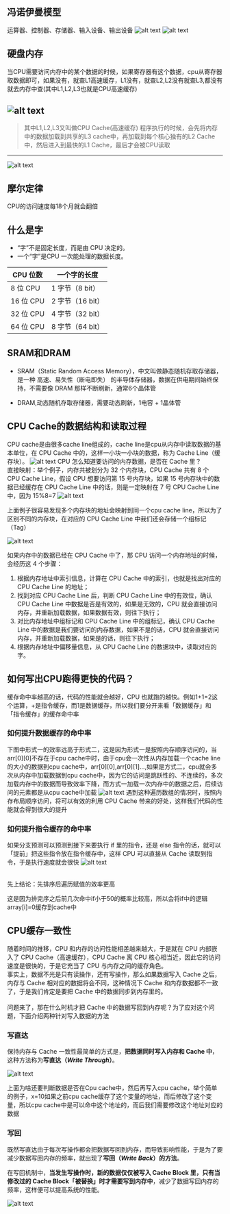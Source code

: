 ## 冯诺伊曼模型
运算器、控制器、存储器、输入设备、输出设备
![alt text](image.png)
![alt text](image-1.png)

## 硬盘内存
当CPU需要访问内存中的某个数据的时候，如果寄存器有这个数据，cpu从寄存器取数据即可，如果没有，就查L1高速缓存，L1没有，就查L2,L2没有就查L3,都没有就去内存中查(其中L1,L2,L3也就是CPU高速缓存)

![alt text](image-3.png)
---
> 其中L1,L2,L3又叫做CPU Cache(高速缓存)
程序执行的时候，会先将内存中的数据加载到共享的L3 cache中，再加载到每个核心独有的L2 Cache中，然后进入到最快的L1 Cache，最后才会被CPU读取

---
![alt text](image-2.png)
## 摩尔定律
CPU的访问速度每18个月就会翻倍

## 什么是字
- “字”不是固定长度，而是由 CPU 决定的。
- 一个“字”是CPU 一次能处理的数据长度。

| CPU 位数   | 一个字的长度       |
| -------- | ------------ |
| 8 位 CPU  | 1 字节（8 bit）  |
| 16 位 CPU | 2 字节（16 bit） |
| 32 位 CPU | 4 字节（32 bit） |
| 64 位 CPU | 8 字节（64 bit） |

## SRAM和DRAM
- SRAM（Static Random Access Memory），中文叫做静态随机存取存储器，是一种 高速、易失性（断电即失） 的半导体存储器，数据在供电期间始终保持，不需要像 DRAM 那样不断刷新，通常6个晶体管

- DRAM,动态随机存取存储器，需要动态刷新，1电容 + 1晶体管

## CPU Cache的数据结构和读取过程
CPU cache是由很多cache line组成的，cache line是cpu从内存中读取数据的基本单位，在 CPU Cache 中的，这样一小块一小块的数据，称为 Cache Line（缓存块）。
![alt text](image-4.png)
CPU 怎么知道要访问的内存数据，是否在 Cache 里？
<br>
直接映射：举个例子，内存共被划分为 32 个内存块，CPU Cache 共有 8 个 CPU Cache Line，假设 CPU 想要访问第 15 号内存块，如果 15 号内存块中的数据已经缓存在 CPU Cache Line 中的话，则是一定映射在 7 号 CPU Cache Line 中，因为 15%8=7
![alt text](image-5.png)

上面例子很容易发现多个内存块的地址会映射到同一个cpu cache line，所以为了区别不同的内存块，在对应的 CPU Cache Line 中我们还会存储一个组标记（Tag）

![alt text](image-6.png)

如果内存中的数据已经在 CPU Cache 中了，那 CPU 访问一个内存地址的时候，会经历这 4 个步骤：
1. 根据内存地址中索引信息，计算在 CPU Cache 中的索引，也就是找出对应的 CPU Cache Line 的地址；
2. 找到对应 CPU Cache Line 后，判断 CPU Cache Line 中的有效位，确认 CPU Cache Line 中数据是否是有效的，如果是无效的，CPU 就会直接访问内存，并重新加载数据，如果数据有效，则往下执行；
3. 对比内存地址中组标记和 CPU Cache Line 中的组标记，确认 CPU Cache Line 中的数据是我们要访问的内存数据，如果不是的话，CPU 就会直接访问内存，并重新加载数据，如果是的话，则往下执行；
4. 根据内存地址中偏移量信息，从 CPU Cache Line 的数据块中，读取对应的字。

## 如何写出CPU跑得更快的代码？
缓存命中率越高的话，代码的性能就会越好，CPU 也就跑的越快。例如1+1=2这个运算，+是指令缓存，而1是数据缓存，所以我们要分开来看「数据缓存」和「指令缓存」的缓存命中率

### 如何提升数据缓存的命中率
下图中形式一的效率远高于形式二，这是因为形式一是按照内存顺序访问的，当arr[0][0]不存在于cpu cache中时，由于cpu会一次性从内存加载一个cache line的大小的数据到cpu cache中，arr[0][0],arr[0][1]...,如果是方式二，cpu就会多次从内存中加载数据到cpu cache中，因为它的访问是跳跃性的、不连续的，多次加载内存中的数据而导致效率下降，而方式一加载一次内存中的数据之后，后续访问的元素都是从cpu cache中加载
![alt text](image-7.png)
遇到这种遍历数组的情况时，按照内存布局顺序访问，将可以有效的利用 CPU Cache 带来的好处，这样我们代码的性能就会得到很大的提升

### 如何提升指令缓存的命中率
如果分支预测可以预测到接下来要执行 if 里的指令，还是 else 指令的话，就可以「提前」把这些指令放在指令缓存中，这样 CPU 可以直接从 Cache 读取到指令，于是执行速度就会很快
![alt text](image-8.png)

<br>
先上结论：先排序后遍历赋值的效率更高
<br>

这是因为排完序之后前几次命中if小于50的概率比较高，所以会将if中的逻辑array[i]=0缓存到cache中

## CPU缓存一致性
随着时间的推移，CPU 和内存的访问性能相差越来越大，于是就在 CPU 内部嵌入了 CPU Cache（高速缓存），CPU Cache 离 CPU 核心相当近，因此它的访问速度是很快的，于是它充当了 CPU 与内存之间的缓存角色。
<br>
事实上，数据不光是只有读操作，还有写操作，那么如果数据写入 Cache 之后，内存与 Cache 相对应的数据将会不同，这种情况下 Cache 和内存数据都不一致了，于是我们肯定是要把 Cache 中的数据同步到内存里的。
<br><br>
问题来了，那在什么时机才把 Cache 中的数据写回到内存呢？为了应对这个问题，下面介绍两种针对写入数据的方法

### 写直达
<p>保持内存与 Cache 一致性最简单的方式是，<strong>把数据同时写入内存和 Cache 中</strong>，这种方法称为<strong>写直达（<em>Write Through</em>）</strong>。</p>


![alt text](image-10.png)

上面为啥还要判断数据是否在Cpu cache中，然后再写入cpu cache，举个简单的例子，x=10如果之前cpu cache缓存了这个变量的地址，而后修改了这个变量，所以cpu cache中是可以命中这个地址的，而后我们需要修改这个地址对应的数据


### 写回
<p>既然写直达由于每次写操作都会把数据写回到内存，而导致影响性能，于是为了要减少数据写回内存的频率，就出现了<strong>写回（<em>Write Back</em>）的方法</strong>。</p>
<p>在写回机制中，<strong>当发生写操作时，新的数据仅仅被写入 Cache Block 里，只有当修改过的 Cache Block「被替换」时才需要写到内存中</strong>，减少了数据写回内存的频率，这样便可以提高系统的性能。</p>


![alt text](image-11.png)
